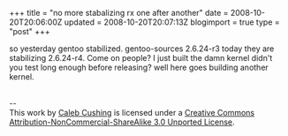+++
title = "no more stabalizing rx one after another"
date = 2008-10-20T20:06:00Z
updated = 2008-10-20T20:07:13Z
blogimport = true 
type = "post"
+++

so yesterday gentoo stabilized. gentoo-sources 2.6.24-r3 today they are stabilizing 2.6.24-r4. Come on people? I just built the damn kernel didn't you test long enough before releasing? well here goes building another kernel.<div class="blogger-post-footer"><br />--<br />
This <span xmlns:dc="http://purl.org/dc/elements/1.1/" href="http://purl.org/dc/dcmitype/Text" rel="dc:type">work</span> by <a xmlns:cc="http://creativecommons.org/ns#" href="http://www.xenoterracide.com" property="cc:attributionName" rel="cc:attributionURL">Caleb Cushing</a> is licensed under a <a rel="license" href="http://creativecommons.org/licenses/by-nc-sa/3.0/">Creative Commons Attribution-NonCommercial-ShareAlike 3.0 Unported License</a>.</div>
